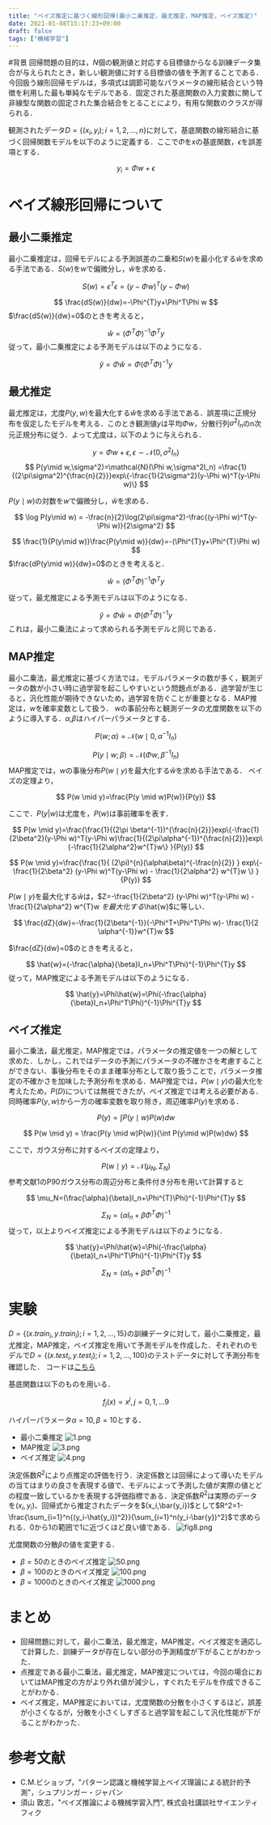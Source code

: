 ```yaml
---
title: "ベイズ推定に基づく線形回帰(最小二乗推定，最尤推定，MAP推定，ベイズ推定)"
date: 2021-01-08T15:17:23+09:00
draft: false
tags: ["機械学習"] 
---
```


#背景
回帰問題の目的は，$N$個の観測値と対応する目標値からなる訓練データ集合が与えられたとき，新しい観測値に対する目標値の値を予測することである．今回扱う線形回帰モデルは，多項式は調節可能なパラメータの線形結合という特徴を利用した最も単純なモデルである．固定された基底関数の入力変数に関して非線型な関数の固定された集合結合をとることにより，有用な関数のクラスが得られる．

観測されたデータ$D=\{(x_i,y_i);i=1,2,...,n\}$に対して，基底関数の線形結合に基づく回帰関数モデルを以下のように定義する．ここで$\Phi$を$x$の基底関数，$\epsilon$を誤差項とする．

$$
y_i= \Phi w+ \epsilon
$$

# ベイズ線形回帰について
## 最小二乗推定
最小二乗推定は，回帰モデルによる予測誤差の二乗和$S(w)$を最小化する$\hat{w}$を求める手法である．$S(w)$を$w$で偏微分し，$\hat{w}$を求める．

$$
S(w)=\epsilon^{T}\epsilon=(y-\Phi w)^T(y-\Phi w)
$$

$$
\frac{dS(w)}{dw}=-\Phi^{T}y+\Phi^T\Phi w
$$
$\frac{dS(w)}{dw}=0$のときを考えると，

$$
\hat{w}=(\Phi^T\Phi)^{-1}\Phi^{T}y
$$
従って，最小二乗推定による予測モデルは以下のようになる．

$$
\hat{y}=\Phi\hat{w}=\Phi(\Phi^T\Phi)^{-1}y
$$

## 最尤推定
最尤推定は，尤度$P(y,w)$を最大化する$\hat{w}$を求める手法である．誤差項に正規分布を仮定したモデルを考える．このとき観測値$y$は平均$\Phi w$，分散行列$\sigma^2I_n$のn次元正規分布に従う．よって尤度は，以下のように与えられる．

$$
  y= \Phi w+ \epsilon,\epsilon \sim \mathcal{N}(0,\sigma^2I_n) 
$$
$$
P(y\mid w,\sigma^2)=\mathcal{N}(\Phi w,\sigma^2I_n)
=\frac{1}{(2\pi\sigma^2)^{\frac{n}{2}}}exp\{-\frac{1}{2\sigma^2}(y-\Phi w)^T(y-\Phi w)\} 
$$

$P(y\mid w)$の対数を$w$で偏微分し，$\hat{w}$を求める．

$$
\log P(y\mid w) = -\frac{n}{2}\log(2\pi\sigma^2)-\frac{(y-\Phi w)^T(y-\Phi w)}{2\sigma^2}
$$

$$
\frac{1}{P(y\mid w)}\frac{P(y\mid w)}{dw}=-(\Phi^{T}y+\Phi^{T}\Phi w)
$$
$\frac{dP(y\mid w)}{dw}=0$のときを考えると．

$$
\hat{w}=(\Phi^T\Phi)^{-1}\Phi^{T}y
$$

従って，最尤推定による予測モデルは以下のようになる．

$$
\hat{y}=\Phi\hat{w}=\Phi(\Phi^T\Phi)^{-1}y
$$
これは，最小二乗法によって求められる予測モデルと同じである．
## MAP推定
最小二乗法，最尤推定に基づく方法では，モデルパラメータの数が多く，観測データの数が小さい時に過学習を起こしやすいという問題点がある．過学習が生じると，汎化性能が期待できないため，過学習を防ぐことが重要となる．MAP推定は，$w$を確率変数として扱う．
$w$の事前分布と観測データの尤度関数を以下のように導入する．$\alpha$,$\beta$はハイパーパラメータとする．

$$
P(w;\alpha)=\mathcal{N}(w\mid0,\alpha^{-1}I_n)
$$

$$
P(y \mid w;\beta)=\mathcal{N}(\Phi w,\beta^{-1}I_n)
$$
MAP推定では，$w$の事後分布$P(w \mid y)$を最大化する$\hat{w}$を求める手法である．
ベイズの定理より，

$$
P(w \mid y)=\frac{P(y \mid w)P(w)}{P(y)}
$$

ここで．$P(y|w)$は尤度を，$P(w)$は事前確率を表す．

$$
P(w \mid y)=\frac{\frac{1}{(2\pi \beta^{-1})^{\frac{n}{2}}}exp\{-\frac{1}{2\beta^2}(y-\Phi w)^T(y-\Phi w)\frac{1}{(2\pi\alpha^{-1})^{\frac{n}{2}}}exp\{-\frac{1}{2\alpha^2}w^{T}w\} }{P(y)}
$$

$$
P(w \mid y)=\frac{\frac{1}{ (2\pi)^{n}(\alpha\beta)^{-\frac{n}{2}} }
exp\{-\frac{1}{2\beta^2} (y-\Phi w)^T(y-\Phi w)    -     \frac{1}{2\alpha^2} w^{T}w 
\}
}{P(y)}
$$

$P(w \mid y)$を最大化する$\hat{w}$は，$Z=-\frac{1}{2\beta^2} (y-\Phi w)^T(y-\Phi w)    -     \frac{1}{2\alpha^2} w^{T}w $を最大化する$\hat{w}$に等しい．

$$
\frac{dZ}{dw}=-\frac{1}{2\beta^{-1}}(-\Phi^T+\Phi^T\Phi w)- \frac{1}{2 \alpha^{-1}}w^{T}w
$$

$\frac{dZ}{dw}=0$のときを考えると，

$$
\hat{w}=(-\frac{\alpha}{\beta}I_n+\Phi^T\Phi)^{-1}\Phi^{T}y
$$
従って，MAP推定による予測モデルは以下のようになる．

$$
\hat{y}=\Phi\hat{w}=\Phi(-\frac{\alpha}{\beta}I_n+\Phi^T\Phi)^{-1}\Phi^{T}y
$$

## ベイズ推定
最小二乗法，最尤推定，MAP推定では，パラメータの推定値を一つの解として求めた．しかし，これではデータの予測にパラメータの不確かさを考慮することができない．事後分布をそのまま確率分布として取り扱うことで，パラメータ推定の不確かさを加味した予測分布を求める．MAP推定では，$P(w \mid y)$の最大化を考えたため，$P(D)$については無視できたが，ベイズ推定では考える必要がある．同時確率$P(y,w)$から一方の確率変数を取り除き，周辺確率$P(y)$を求める．

$$
P(y)=\int P(y\mid w)P(w)dw
$$

$$
P(w \mid y) = \frac{P(y \mid w)P(w)}{\int P(y\mid w)P(w)dw}
$$

ここで，ガウス分布に対するベイズの定理より，

$$
P(w \mid y) = \mathcal{N}(\mu_N,\Sigma_N)
$$
参考文献1のP90ガウス分布の周辺分布と条件付き分布を用いて計算すると

$$
\mu_N=(\frac{\alpha}{\beta}I_n+\Phi^{T}\Phi)^{-1}\Phi^{T}y
$$

$$
\Sigma_{N}=(\alpha I_n + \beta \Phi^{T}\Phi)^{-1}
$$
従って，以上よりベイズ推定による予測モデルは以下のようになる．

$$
\hat{y}=\Phi\hat{w}=\Phi(-\frac{\alpha}{\beta}I_n+\Phi^T\Phi)^{-1}\Phi^{T}y
$$

$$
\Sigma_{N}=(\alpha I_n + \beta \Phi^{T}\Phi)^{-1}
$$

# 実験
$D=\{(x.train_i,y.train_i);i=1,2,...,15\}$の訓練データに対して，最小二乗推定，最尤推定，MAP推定，ベイズ推定を用いて予測モデルを作成した．それぞれのモデルで$D=\{(x.test_i,y.test_i);i=1,2,...,100\}$のテストデータに対して予測分布を確認した．
コードは[こちら](https://github.com/yuhi-sa/Bayes_startup)

基底関数は以下のものを用いる．

$$
f_j(x)=x^{j},j=0,1,...9
$$

ハイパーパラメータ$\alpha=10,\beta=10$とする．

- 最小二乗推定
![1.png](https://qiita-image-store.s3.ap-northeast-1.amazonaws.com/0/689163/f0a8d9be-e4e3-7338-1594-6bd865fefe20.png)
- MAP推定
![3.png](https://qiita-image-store.s3.ap-northeast-1.amazonaws.com/0/689163/1d8e171f-cdd7-d71b-1096-7a379594591b.png)
- ベイズ推定
![4.png](https://qiita-image-store.s3.ap-northeast-1.amazonaws.com/0/689163/9424512b-cf1d-9654-30f9-bdfa16275579.png)

決定係数$R^2$により点推定の評価を行う．決定係数とは回帰によって導いたモデルの当てはまりの良さを表現する値で、モデルによって予測した値が実際の値とどの程度一致しているかを表現する評価指標である．決定係数$R^2$は実際のデータを$(x_i,y_i)$、回帰式から推定されたデータを$(x_i,\bar{y_i})$として$R^2=1-\frac{\sum_{i=1}^n{(y_i-\hat{y_i})^2}}{\sum_{i=1}^n(y_i-\bar{y})^2}$で求められる．0から1の範囲で1に近づくほど良い値である．
![fig8.png](https://qiita-image-store.s3.ap-northeast-1.amazonaws.com/0/689163/d53e90c1-fe10-4be5-0941-79476a4d42ea.png)

尤度関数の分散$\beta$の値を変更する．

- $\beta=50$のときのベイズ推定
![50.png](https://qiita-image-store.s3.ap-northeast-1.amazonaws.com/0/689163/fc89fae3-6b46-f115-9baf-31d4606dfd19.png)
- $\beta=100$のときのベイズ推定
![100.png](https://qiita-image-store.s3.ap-northeast-1.amazonaws.com/0/689163/cb7719de-1587-92ac-043b-642bcd74d593.png)
- $\beta=1000$のときのベイズ推定
![1000.png](https://qiita-image-store.s3.ap-northeast-1.amazonaws.com/0/689163/f2b79e74-7c12-12bc-fd8e-7026194cf13e.png)

# まとめ
- 回帰問題に対して，最小二乗法，最尤推定，MAP推定，ベイズ推定を適応して計算した．訓練データが存在しない部分の予測精度が下がることがわかった．
- 点推定である最小二乗法，最尤推定，MAP推定については，今回の場合においてはMAP推定の方がより外れ値が減少し，すぐれたモデルを作成できることがわかる．
- ベイズ推定，MAP推定においては，尤度関数の分散を小さくするほど，誤差が小さくなるが，分散を小さくしすぎると過学習を起こして汎化性能が下がることがわかった．

# 参考文献
- C.M.ビショップ，"パターン認識と機械学習上ベイズ理論による統計的予測"，シュプリンガー・ジャパン
- 須山 敦志，"ベイズ推論による機械学習入門", 株式会社講談社サイエンティフィク